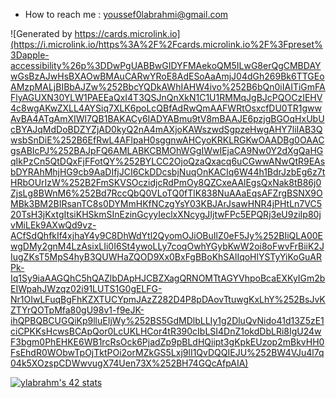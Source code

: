 - How to reach me : youssef0labrahmi@gmail.com

![Generated by https://cards.microlink.io](https://i.microlink.io/https%3A%2F%2Fcards.microlink.io%2F%3Fpreset%3Dapple-accessibility%26p%3DDwPgUABBwGIDYFMAekoQM5ILwG8erQgCMBDAYwGsBzAJwHsBXAOwBMAuCARwYRoE8AdESoAaAmjJ04dGh269Bk6TTGEoAMzpMALjBIBbAJZw%252BbcYQDkAWhIAHW4ivo%252B6bQn0iIAITiGmFAFlyAGUXN30YLW1PAEEaQxI4T3QSJnQnXkN1C1U1RMMqJgBJcPQOCzIEHV4c8wgAKwZXLL4AYSiq7XLK6poLcQBfAdRwQmAAFWRtOsxcfDU0TR1gwwAvBA4ATgAmXIWl7QB1BAKACy6IADYABmu9tV8mBAAJE6pzjgBGOqHxUbUcBYAJqMdDoBDZYZjAD0kyQ2nA4mAXjoKAWszwdSgpzeHwgAHY7liIAB3QwsbSnDiE%252B6EfRwL4AFlpaH0sggnwAHCyoKRKLRGKwOAADBg0OAACgsABIcPJ%252BAJpFQ6AMLABKCBMOhWGgIWwIEjaCA9Nw0Y2dXgQaHGqIkPzCn5QtDQxFjFFotQY%252BYLCC2OjoQzaQxacq6uCGwwANwQtR9EAsbDYRAhMhjHG9cb9AaDIfjJCI6CkDDcsbjNuqOnKACIq6W44h1BdrJzbEg6z7tHRbOUrIzW%252B2FmSKVSOczidjcRdPmOy8QZCxeAAlEgsQxNak8tB86j0ZjsLg8BWnM6%252Bd7RccQbQ0VLoTQ0fTlK838NuAAaEqsAFZrgBSNX9OMBk3BM2BIRsanTC8s0DYMmHKfNCzgYsY03KBJArJsawHNR4jPHtLn7VC520TsH3jKxtgItsiKHSkmSInEzinGcyyIeclxXNcygJIjtwFPc5EPQRj3eU9ziIp80jvMiLEk9AXwQd9vz-ACfSdQhfkIf4xjhaY4y9C8DhWdYtl2QyomOJiOBuIlZ0eF5Jy%252BIiQLA00EwgDMy2gnM4LzAsixLIi0I6St4ywoLLy7coqOwhYGybKwW2oi8oFwvFrBiiK2JIugZKsT5MpS4hyB3QUWHaZQOD9Xx0BxFgBBoKhSAlIqoHlYSTyYiKoGuARPk-Iq1Sy9iaAAGQhC5hQAZlbDApHJCBZXagQRNOMTtAGYVhpoBcaEXKyIGm2bEIWpahJWzqz02i91LUTS1G0gELFG-Nr1OIwLFuqBgFhKZXTUCYpmJAzZ282D4P8pDAovTtuwgKxLhY%252BsJvKZTYrQOTpMfa80gU98v1-f9eJK-ihQPBQBCUGQiKp9lluEIjWy%252BS5GdMDlbLLIy1g2DluQvNido41d13Z5zE1ciCPKKsHcwsBCApQor0LcUKLHCor4tR390cIbLSI4DnZ1okdDbLRi8IgU24wF3bgm0PhEHKE6WB1rcRsOck6PjadZp9pBLdHQiipt3gKpkEUzop2mBkvHH0FsEhdR0WObwTpOjTktPOi2orMZkGS5Lxj9lI1QvDQQIEJU%252BW4VJu4l7q04k5XOzspCDWwvugX74Uen73X%252BH74GQcAfpAIA)

[![ylabrahm's 42 stats](https://badge.mediaplus.ma/colorfulwaves/ylabrahm?42Network=off)](https://github.com/oakoudad/badge42)


<!---
Labrahmi/Labrahmi is a ✨ special ✨ repository because its `README.md` (this file) appears on your GitHub profile.
You can click the Preview link to take a look at your changes.
--->
